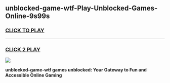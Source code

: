 
## unblocked-game-wtf-Play-Unblocked-Games-Online-9s99s
<h3>
<a href="https://premium76.site?title=unblocked-game-wtf&ref=25A">CLICK TO PLAY</a></h3>
<hr>

<h3>
<a href="https://premium76.site?title=unblocked-game-wtf&ref=25A">CLICK 2 PLAY</a>
  
</h3>

<a href="https://premium76.site?title=unblocked-game-wtf&ref=25A"><img src="https://clearcache.store/games.png"></a>


**unblocked-game-wtf games unblocked: Your Gateway to Fun and Accessible Online Gaming**
